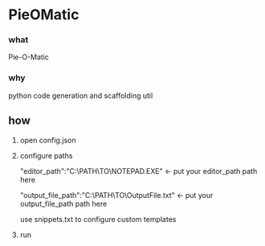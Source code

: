 # PieOMatic
### what
Pie-O-Matic

### why
python code generation and scaffolding util

## how
1. open config.json
2. configure paths

    "editor_path":"C:\\PATH\\TO\\NOTEPAD.EXE"  <- put your editor_path path here
    
    "output_file_path":"C:\\PATH\\TO\\OutputFile.txt"   <- put your output_file_path path here

    use snippets.txt to configure custom templates
3. run
 
